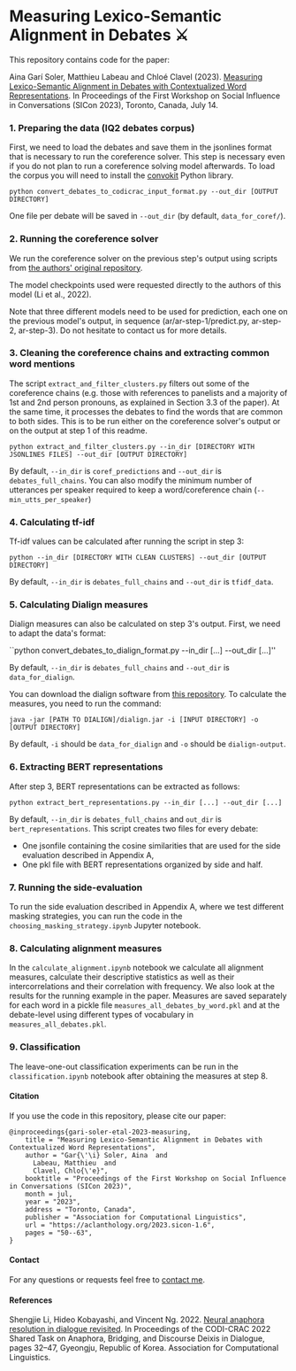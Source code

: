 # Measuring Lexico-Semantic Alignment in Debates ⚔️

This repository contains code for the paper:

Aina Garí Soler, Matthieu Labeau and Chloé Clavel (2023). [Measuring Lexico-Semantic Alignment in Debates with Contextualized Word Representations](https://aclanthology.org/2023.sicon-1.6/). In Proceedings of the First Workshop on Social Influence in Conversations (SICon 2023), Toronto, Canada, July 14.

### 1. Preparing the data (IQ2 debates corpus)

First, we need to load the debates and save them in the jsonlines format that is necessary to run the coreference solver. This step is necessary even if you do not plan to run a coreference solving model afterwards.
To load the corpus you will need to install the [convokit](https://convokit.cornell.edu/documentation/) Python library.

``python convert_debates_to_codicrac_input_format.py --out_dir [OUTPUT DIRECTORY]``

One file per debate will be saved in ``--out_dir`` (by default, ``data_for_coref/``).

### 2. Running the coreference solver

We run the coreference solver on the previous step's output using scripts from [the authors' original repository](https://github.com/samlee946/utd-codi-crac2022).

The model checkpoints used were requested directly to the authors of this model (Li et al., 2022).

Note that three different models need to be used for prediction, each one on the previous model's output, in sequence 
(ar/ar-step-1/predict.py, ar-step-2, ar-step-3). Do not hesitate to contact us for more details.

### 3. Cleaning the coreference chains and extracting common word mentions

The script ``extract_and_filter_clusters.py`` filters out some of the coreference chains (e.g. those with references to panelists and a majority of 1st and 2nd person pronouns, as explained in Section 3.3 of the paper). At the same time, it processes the debates to find the words that are common to both sides.
This is to be run either on the coreference solver's output or on the output at step 1 of this readme.

``python extract_and_filter_clusters.py --in_dir [DIRECTORY WITH JSONLINES FILES] --out_dir [OUTPUT DIRECTORY]``

By default, ``--in_dir`` is ``coref_predictions`` and ``--out_dir`` is ``debates_full_chains``.
You can also modify the minimum number of utterances per speaker required to keep a word/coreference chain (``--min_utts_per_speaker``)


### 4. Calculating tf-idf

Tf-idf values can be calculated after running the script in step 3:

``python --in_dir [DIRECTORY WITH CLEAN CLUSTERS] --out_dir [OUTPUT DIRECTORY]``

By default, ``--in_dir`` is ``debates_full_chains`` and ``--out_dir`` is ``tfidf_data``.


### 5. Calculating Dialign measures

Dialign measures can also be calculated on step 3's output. First, we need to adapt the data's format:

``python convert_debates_to_dialign_format.py --in_dir [...] --out_dir [...]''

By default, ``--in_dir`` is ``debates_full_chains`` and ``--out_dir`` is ``data_for_dialign``.

You can download the dialign software from [this repository](https://github.com/GuillaumeDD/dialign).
To calculate the measures, you need to run the command:

``java -jar [PATH TO DIALIGN]/dialign.jar -i [INPUT DIRECTORY] -o [OUTPUT DIRECTORY]``

By default, ``-i`` should be ``data_for_dialign`` and ``-o`` should be ``dialign-output``.

### 6. Extracting BERT representations

After step 3, BERT representations can be extracted as follows:

``python extract_bert_representations.py --in_dir [...] --out_dir [...]``

By default, ``--in_dir`` is ``debates_full_chains`` and ``out_dir`` is ``bert_representations``.
This script creates two files for every debate:
* One jsonfile containing the cosine similarities that are used for the side evaluation described in Appendix A, 
* One pkl file with BERT representations organized by side and half.

### 7. Running the side-evaluation

To run the side evaluation described in Appendix A, where we test different masking strategies, you can run the code in the ``choosing_masking_strategy.ipynb`` Jupyter notebook.


### 8. Calculating alignment measures

In the ``calculate_alignment.ipynb`` notebook we calculate all alignment measures, calculate their descriptive statistics as well as their intercorrelations and their correlation with frequency. We also look at the results for the running example in the paper.
Measures are saved separately for each word in a pickle file ``measures_all_debates_by_word.pkl`` and at the debate-level using different types of vocabulary in ``measures_all_debates.pkl``.

### 9. Classification

The leave-one-out classification experiments can be run in the ``classification.ipynb`` notebook after obtaining the measures at step 8.


#### Citation

If you use the code in this repository, please cite our paper:

```
@inproceedings{gari-soler-etal-2023-measuring,
    title = "Measuring Lexico-Semantic Alignment in Debates with Contextualized Word Representations",
    author = "Gar{\'\i} Soler, Aina  and
      Labeau, Matthieu  and
      Clavel, Chlo{\'e}",
    booktitle = "Proceedings of the First Workshop on Social Influence in Conversations (SICon 2023)",
    month = jul,
    year = "2023",
    address = "Toronto, Canada",
    publisher = "Association for Computational Linguistics",
    url = "https://aclanthology.org/2023.sicon-1.6",
    pages = "50--63",  
}
```


#### Contact

For any questions or requests feel free to [contact me](https://ainagari.github.io/menu/contact.html).


#### References

Shengjie Li, Hideo Kobayashi, and Vincent Ng. 2022. [Neural anaphora resolution in dialogue revisited](https://aclanthology.org/2022.codi-crac.4/). In Proceedings of the CODI-CRAC 2022 Shared Task on Anaphora, Bridging, and Discourse Deixis in Dialogue, pages 32–47, Gyeongju, Republic of Korea. Association for Computational Linguistics.






